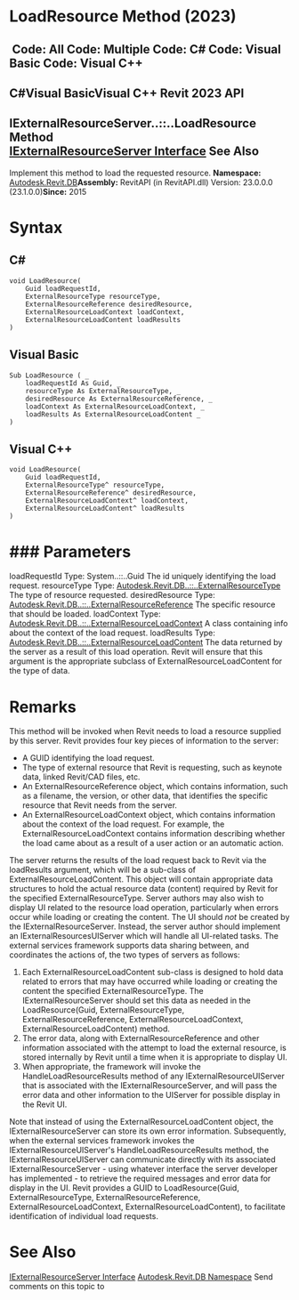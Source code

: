 # LoadResource Method (2023)

﻿
 Code: All Code: Multiple Code: C# Code: Visual Basic Code: Visual C++   
---  
C#Visual BasicVisual C++
Revit 2023 API  
---  
IExternalResourceServer..::..LoadResource Method   
[IExternalResourceServer Interface](c2ad8eee-b358-012b-a09b-8fbc3229652d.md "IExternalResourceServer Interface") See Also  
---  
Implement this method to load the requested resource. 
**Namespace:** [Autodesk.Revit.DB](87546ba7-461b-c646-cbb1-2cb8f5bff8b2.md "Autodesk.Revit.DB Namespace")**Assembly:** RevitAPI (in RevitAPI.dll) Version: 23.0.0.0 (23.1.0.0)**Since:** 2015 
# Syntax
C#  
---  
```text
void LoadResource(
	Guid loadRequestId,
	ExternalResourceType resourceType,
	ExternalResourceReference desiredResource,
	ExternalResourceLoadContext loadContext,
	ExternalResourceLoadContent loadResults
)
```
  
Visual Basic  
---  
```text
Sub LoadResource ( _
	loadRequestId As Guid, _
	resourceType As ExternalResourceType, _
	desiredResource As ExternalResourceReference, _
	loadContext As ExternalResourceLoadContext, _
	loadResults As ExternalResourceLoadContent _
)
```
  
Visual C++  
---  
```text
void LoadResource(
	Guid loadRequestId, 
	ExternalResourceType^ resourceType, 
	ExternalResourceReference^ desiredResource, 
	ExternalResourceLoadContext^ loadContext, 
	ExternalResourceLoadContent^ loadResults
)
```
  
# ### Parameters
loadRequestId
    Type: System..::..Guid The id uniquely identifying the load request. 
resourceType
    Type: [Autodesk.Revit.DB..::..ExternalResourceType](3fbd8c3c-1fa9-1f70-044e-b9e92f025a5e.md "ExternalResourceType Class") The type of resource requested. 
desiredResource
    Type: [Autodesk.Revit.DB..::..ExternalResourceReference](ffad9c15-8fc9-fbfd-f328-101533f4cf74.md "ExternalResourceReference Class") The specific resource that should be loaded. 
loadContext
    Type: [Autodesk.Revit.DB..::..ExternalResourceLoadContext](225225cb-6161-4681-34f9-1da4a6d50856.md "ExternalResourceLoadContext Class") A class containing info about the context of the load request. 
loadResults
    Type: [Autodesk.Revit.DB..::..ExternalResourceLoadContent](1747ac99-aaa5-70b9-5d1f-89e72539f497.md "ExternalResourceLoadContent Class") The data returned by the server as a result of this load operation. Revit will ensure that this argument is the appropriate subclass of ExternalResourceLoadContent for the type of data. 
# Remarks
This method will be invoked when Revit needs to load a resource supplied by this server.
Revit provides four key pieces of information to the server:
  * A GUID identifying the load request. 
  * The type of external resource that Revit is requesting, such as keynote data, linked Revit/CAD files, etc.
  * An ExternalResourceReference object, which contains information, such as a filename, the version, or other data, that identifies the specific resource that Revit needs from the server.
  * An ExternalResourceLoadContext object, which contains information about the context of the load request. For example, the ExternalResourceLoadContext contains information describing whether the load came about as a result of a user action or an automatic action. 

The server returns the results of the load request back to Revit via the loadResults argument, which will be a sub-class of ExternalResourceLoadContent. This object will contain appropriate data structures to hold the actual resource data (content) required by Revit for the specified ExternalResourceType.
Server authors may also wish to display UI related to the resource load operation, particularly when errors occur while loading or creating the content. The UI should _not_ be created by the IExternalResourceServer. Instead, the server author should implement an IExternalResourcesUIServer which will handle all UI-related tasks. The external services framework supports data sharing between, and coordinates the actions of, the two types of servers as follows:
  1. Each ExternalResourceLoadContent sub-class is designed to hold data related to errors that may have occurred while loading or creating the content the specified ExternalResourceType. The IExternalResourceServer should set this data as needed in the LoadResource(Guid, ExternalResourceType, ExternalResourceReference, ExternalResourceLoadContext, ExternalResourceLoadContent) method.
  2. The error data, along with ExternalResourceReference and other information associated with the attempt to load the external resource, is stored internally by Revit until a time when it is appropriate to display UI.
  3. When appropriate, the framework will invoke the HandleLoadResourceResults method of any IExternalResourceUIServer that is associated with the IExternalResourceServer, and will pass the error data and other information to the UIServer for possible display in the Revit UI.

Note that instead of using the ExternalResourceLoadContent object, the IExternalResourceServer can store its own error information. Subsequently, when the external services framework invokes the IExternalResourceUIServer's HandleLoadResourceResults method, the IExternalResourceUIServer can communicate directly with its associated IExternalResourceServer - using whatever interface the server developer has implemented - to retrieve the required messages and error data for display in the UI. Revit provides a GUID to LoadResource(Guid, ExternalResourceType, ExternalResourceReference, ExternalResourceLoadContext, ExternalResourceLoadContent), to facilitate identification of individual load requests.
# See Also
[IExternalResourceServer Interface](c2ad8eee-b358-012b-a09b-8fbc3229652d.md "IExternalResourceServer Interface")
[Autodesk.Revit.DB Namespace](87546ba7-461b-c646-cbb1-2cb8f5bff8b2.md "Autodesk.Revit.DB Namespace")
Send comments on this topic to 